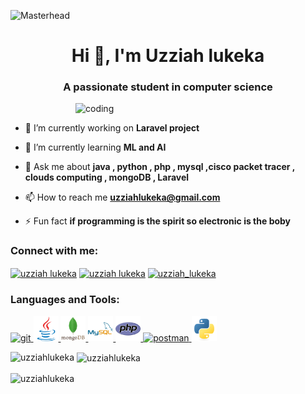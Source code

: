 ![Masterhead](https://previews.123rf.com/images/karpenkoilia/karpenkoilia1805/karpenkoilia180500027/102146167-vector-line-web-concept-for-programming-linear-web-banner-for-coding.jpg)

<h1 align="center">Hi 👋, I'm Uzziah lukeka</h1>
<h3 align="center">A passionate student in computer science</h3>
<img align="right" alt="coding" width="400" src="https://media2.giphy.com/media/qgQUggAC3Pfv687qPC/giphy.gif?cid=ecf05e478sut5qoihlt1b5nnfu5t756iyjbrdwgextanjtjk&ep=v1_gifs_search&rid=giphy.gif&ct=g">



<p align="left"> <a href="https://twitter.com/" target="blank"><img src="https://img.shields.io/twitter/follow/?logo=twitter&style=for-the-badge" alt="" /></a> </p>

- 🔭 I’m currently working on **Laravel project**

- 🌱 I’m currently learning **ML and AI**

- 💬 Ask me about **java , python , php , mysql ,cisco packet tracer , clouds computing , mongoDB , Laravel**

- 📫 How to reach me **uzziahlukeka@gmail.com**

- ⚡ Fun fact **if programming is the spirit so electronic is the boby**

<h3 align="left">Connect with me:</h3>
<p align="left">
<a href="https://linkedin.com/in/uzziah-lukeka" target="blank"><img align="center" src="https://raw.githubusercontent.com/rahuldkjain/github-profile-readme-generator/master/src/images/icons/Social/linked-in-alt.svg" alt="uzziah lukeka" height="30" width="40" /></a>
<a href="https://fb.com/uzziah lukeka" target="blank"><img align="center" src="https://raw.githubusercontent.com/rahuldkjain/github-profile-readme-generator/master/src/images/icons/Social/facebook.svg" alt="uzziah lukeka" height="30" width="40" /></a>
<a href="https://instagram.com/uzziah_lukeka" target="blank"><img align="center" src="https://raw.githubusercontent.com/rahuldkjain/github-profile-readme-generator/master/src/images/icons/Social/instagram.svg" alt="uzziah_lukeka" height="30" width="40" /></a>
</p>

<h3 align="left">Languages and Tools:</h3>
<p align="left"> <a href="https://git-scm.com/" target="_blank" rel="noreferrer"> <img src="https://www.vectorlogo.zone/logos/git-scm/git-scm-icon.svg" alt="git" width="40" height="40"/> </a> <a href="https://www.java.com" target="_blank" rel="noreferrer"> <img src="https://raw.githubusercontent.com/devicons/devicon/master/icons/java/java-original.svg" alt="java" width="40" height="40"/> </a> <a href="https://www.mongodb.com/" target="_blank" rel="noreferrer"> <img src="https://raw.githubusercontent.com/devicons/devicon/master/icons/mongodb/mongodb-original-wordmark.svg" alt="mongodb" width="40" height="40"/> </a> <a href="https://www.mysql.com/" target="_blank" rel="noreferrer"> <img src="https://raw.githubusercontent.com/devicons/devicon/master/icons/mysql/mysql-original-wordmark.svg" alt="mysql" width="40" height="40"/> </a> <a href="https://www.php.net" target="_blank" rel="noreferrer"> <img src="https://raw.githubusercontent.com/devicons/devicon/master/icons/php/php-original.svg" alt="php" width="40" height="40"/> </a> <a href="https://postman.com" target="_blank" rel="noreferrer"> <img src="https://www.vectorlogo.zone/logos/getpostman/getpostman-icon.svg" alt="postman" width="40" height="40"/> </a> <a href="https://www.python.org" target="_blank" rel="noreferrer"> <img src="https://raw.githubusercontent.com/devicons/devicon/master/icons/python/python-original.svg" alt="python" width="40" height="40"/> </a> </p>

<p><img align="left" src="https://github-readme-stats.vercel.app/api/top-langs?username=uzziahlukeka&show_icons=true&locale=en&layout=compact" alt="uzziahlukeka" /></p>

<p>&nbsp;<img align="center" src="https://github-readme-stats.vercel.app/api?username=uzziahlukeka&show_icons=true&locale=en" alt="uzziahlukeka" /></p>

<p><img align="center" src="https://github-readme-streak-stats.herokuapp.com/?user=uzziahlukeka&" alt="uzziahlukeka" /></p>
